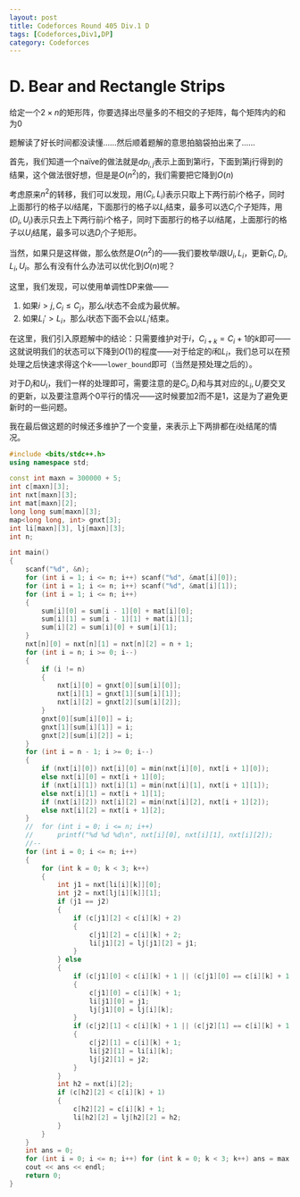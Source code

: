 ```yaml
---
layout: post
title: Codeforces Round 405 Div.1 D
tags: [Codeforces,Div1,DP]
category: Codeforces
---
```


# D. Bear and Rectangle Strips

给定一个$2\times n$的矩形阵，你要选择出尽量多的不相交的子矩阵，每个矩阵内的和为0

题解读了好长时间都没读懂……然后顺着题解的意思拍脑袋拍出来了……

首先，我们知道一个naïve的做法就是$dp_{i,j}$表示上面到第i行，下面到第j行得到的结果，这个做法很好想，但是是$O(n^2)$的，我们需要把它降到$O(n)$

考虑原来$n^2$的转移，我们可以发现，用$(C_i, L_i)$表示只取上下两行前$i$个格子，同时上面那行的格子以$i$结尾，下面那行的格子以$L_i$结束，最多可以选$C_i$个子矩阵，用$(D_i, U_i)$表示只去上下两行前$i$个格子，同时下面那行的格子以$i$结尾，上面那行的格子以$U_i$结尾，最多可以选$D_i$个子矩形。

当然，如果只是这样做，那么依然是$O(n^2)$的——我们要枚举$i$跟$U_i, L_i$，更新$C_i, D_i, L_i, U_i$。那么有没有什么办法可以优化到$O(n)$呢？

这里，我们发现，可以使用单调性DP来做——

1. 如果$i>j, C_i \le C_j$，那么$i$状态不会成为最优解。
2. 如果$L_i' > L_i$，那么$i$状态下面不会以$L_i'$结束。

在这里，我们引入原题解中的结论：只需要维护对于$i$，$C_{i+k} = C_i + 1$的$k$即可——这就说明我们的状态可以下降到$O(1)$的程度——对于给定的$i$和$L_i$，我们总可以在预处理之后快速求得这个$k$——`lower_bound`即可（当然是预处理之后的）。

对于$D_i$和$U_i$，我们一样的处理即可，需要注意的是$C_i, D_i$和与其对应的$L_i, U_i$要交叉的更新，以及要注意两个0平行的情况——这时候要加2而不是1，这是为了避免更新时的一些问题。

我在最后做这题的时候还多维护了一个变量，来表示上下两排都在$i$处结尾的情况。

```cpp
#include <bits/stdc++.h>
using namespace std;

const int maxn = 300000 + 5;
int c[maxn][3];
int nxt[maxn][3];
int mat[maxn][2];
long long sum[maxn][3];
map<long long, int> gnxt[3];
int li[maxn][3], lj[maxn][3];
int n;

int main()
{
	scanf("%d", &n);
	for (int i = 1; i <= n; i++) scanf("%d", &mat[i][0]);
	for (int i = 1; i <= n; i++) scanf("%d", &mat[i][1]);
	for (int i = 1; i <= n; i++)
	{
		sum[i][0] = sum[i - 1][0] + mat[i][0];
		sum[i][1] = sum[i - 1][1] + mat[i][1];
		sum[i][2] = sum[i][0] + sum[i][1];
	}
	nxt[n][0] = nxt[n][1] = nxt[n][2] = n + 1;
	for (int i = n; i >= 0; i--)
	{
		if (i != n)
		{
			nxt[i][0] = gnxt[0][sum[i][0]];
			nxt[i][1] = gnxt[1][sum[i][1]];
			nxt[i][2] = gnxt[2][sum[i][2]];
		}
		gnxt[0][sum[i][0]] = i;
		gnxt[1][sum[i][1]] = i;
		gnxt[2][sum[i][2]] = i;
	}
	for (int i = n - 1; i >= 0; i--)
	{
		if (nxt[i][0]) nxt[i][0] = min(nxt[i][0], nxt[i + 1][0]);
		else nxt[i][0] = nxt[i + 1][0];
		if (nxt[i][1]) nxt[i][1] = min(nxt[i][1], nxt[i + 1][1]);
		else nxt[i][1] = nxt[i + 1][1];
		if (nxt[i][2]) nxt[i][2] = min(nxt[i][2], nxt[i + 1][2]);
		else nxt[i][2] = nxt[i + 1][2];
	}
	//	for (int i = 0; i <= n; i++)
	//		printf("%d %d %d\n", nxt[i][0], nxt[i][1], nxt[i][2]);
	//--
	for (int i = 0; i <= n; i++)
	{
		for (int k = 0; k < 3; k++)
		{
			int j1 = nxt[li[i][k]][0];
			int j2 = nxt[lj[i][k]][1];
			if (j1 == j2)
			{
				if (c[j1][2] < c[i][k] + 2)
				{
					c[j1][2] = c[i][k] + 2;
					li[j1][2] = lj[j1][2] = j1;
				}
			} else
			{
				if (c[j1][0] < c[i][k] + 1 || (c[j1][0] == c[i][k] + 1 && lj[i][k] < lj[j1][0]))
				{
					c[j1][0] = c[i][k] + 1;
					li[j1][0] = j1;
					lj[j1][0] = lj[i][k];
				}
				if (c[j2][1] < c[i][k] + 1 || (c[j2][1] == c[i][k] + 1 && li[i][k] < li[j2][1]))
				{
					c[j2][1] = c[i][k] + 1;
					li[j2][1] = li[i][k];
					lj[j2][1] = j2;
				}
			}
			int h2 = nxt[i][2];
			if (c[h2][2] < c[i][k] + 1)
			{
				c[h2][2] = c[i][k] + 1;
				li[h2][2] = lj[h2][2] = h2;
			}
		}
	}
	int ans = 0;
	for (int i = 0; i <= n; i++) for (int k = 0; k < 3; k++) ans = max(ans, c[i][k]);
	cout << ans << endl;
	return 0;
}
```


